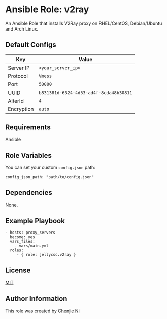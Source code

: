 Ansible Role: v2ray
=========

An Ansible Role that installs V2Ray proxy on RHEL/CentOS, Debian/Ubuntu and Arch Linux.

Default Configs
---------------

| Key | Value |
|---|---|
| Server IP | `<your_server_ip>`  |
| Protocol | `Vmess` |
| Port | `50000` |
| UUID | `b831381d-6324-4d53-ad4f-8cda48b30811` |
| AlterId | `4` |
| Encryption | `auto` |

Requirements
------------

Ansible

Role Variables
--------------

You can set your custom `config.json` path:

    config_json_path: "path/to/config.json"

Dependencies
------------

None.

Example Playbook
----------------

    - hosts: proxy_servers
      become: yes
      vars_files:
        - vars/main.yml
      roles:
         - { role: jellycsc.v2ray }


License
-------

[MIT](LICENSE)

Author Information
------------------

This role was created by [Chenjie Ni](https://nichenjie.com)
